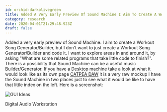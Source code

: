 ```yaml
---
id: orchid-darkolivegreen
title: Added A Very Early Preview Of Sound Machine I Aim To Create A Workout Song Generator Builder But I Dont Want To Just Create A
category: research
date: 2020-04-01T21:29:48.923Z
draft: false
---
```


Added a very early preview of Sound Machine. I aim to create a Workout Song Generator/Builder, but I don't want to just create a Workout Song Generator/Builder and code it. I want to explore areas in and around it, by asking "What are some related programs that take little code to finish?". There is a possibility that Sound Machine can be a useful music Builder/Generator. If you have a Desktop machine take a look at what it would look like as its own page [CATPEA DAW][1] it is a very raw mockup I have the Sound Machine in two places just to see what it would be like to have that little index on the left. Here is a screenshot:

![GUI Ideas](research/daw.jpg)

Digital Audio Workstation

[1]: /daw